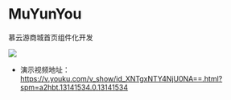 # MuYunYou
慕云游商城首页组件化开发

<img src="https://github.com/Hao-Cute/test/blob/master/localhost_8080_.png"/>


- 演示视频地址：https://v.youku.com/v_show/id_XNTgxNTY4NjU0NA==.html?spm=a2hbt.13141534.0.13141534

